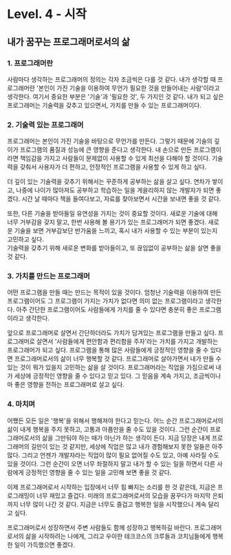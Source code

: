 # Level. 4 - 시작

## 내가 꿈꾸는 프로그래머로서의 삶

### 1. 프로그래머란
 사람마다 생각하는 프로그래머의 정의는 각자 조금씩은 다를 것 같다.
 내가 생각할 때 프로그래머란 '본인이 가진 기술을 이용하여 무언가 필요한 것을 만들어내는 사람'이라고 생각한다.
 여기서 중요한 부분은 '기술'과 '필요한 것', 두 가지인 것 같다.
 내가 되고 싶은 프로그래머는 기술력을 갖추고 있으면서, 가치를 만들 수 있는 프로그래머이다.
 

### 2. 기술력 있는 프로그래머
 프로그래머는 본인이 가진 기술을 바탕으로 무언가를 만든다.
 그렇기 때문에 기술의 깊이가 프로그램의 품질과 성능에 큰 영향을 준다고 생각한다.
 내 손으로 만든 프로그램이라면 책임감을 가지고 사람들이 문제없이 사용할 수 있게 최선을 다해야 할 것이다.
 기술력을 갖춰서 사용자가 더 편하고, 안정적인 프로그램을 사용할 수 있게 하고 싶다.  
 
 더 깊이 있는 기술력을 갖추기 위해서는 꾸준하게 공부하는 삶을 살고 싶다.
 연차가 쌓이고, 나중에 나이가 많아져도 공부하고 학습하는 일을 게을리하지 않는 개발자가 되면 좋겠다.
 시간 날 때마다 책을 들여다보고, 자료를 찾아보면서 시간을 보내면 좋을 것 같다.  
 
 또한, 다른 기술을 받아들일 유연성을 가지는 것이 중요할 것이다.
 새로운 기술에 대해 너무 거부감을 갖지 말고, 한번 사용해 볼 용기가 있는 프로그래머가 되면 좋겠다.
 새로운 기술을 보면 거부감보단 반가움을 느끼고, 혹시 내가 사용할 수 있는 부분이 있는지 고민하고 싶다.  
 기술력을 갖추기 위해 새로운 변화를 받아들이고, 또 끊임없이 공부하는 삶을 살면 좋을 것 같다.
 
 
### 3. 가치를 만드는 프로그래머
 어떤 프로그램을 만들 때는 만드는 목적이 있을 것이다.
 엄청난 기술력을 이용하여 만든 프로그램이어도 그 프로그램이 가지는 가치가 없다면 의미 없는 프로그램이라고 생각한다.
 아주 간단한 프로그램이어도 사람들에게 가치를 줄 수 있다면 충분히 좋은 프로그램이라고 생각한다. 
 
 앞으로 프로그래머로 살면서 간단하더라도 가치가 담겨있는 프로그램을 만들고 싶다.
 프로그래머로 살면서 '사람들에게 편안함과 편리함을 주자'라는 가치를 가지고 개발하는 프로그래머가 되고 싶다.
 프로그램을 통해 많은 사람들에게 긍정적인 영향을 줄 수 있다면 프로그래머로서의 삶이 너무 행복할 것 같다.
 프로그래머로 살아가면서 내가 만들 수 있는 것이 뭐가 있을지 고민하는 삶을 살 것이다.
 프로그래머라는 직업을 가짐으로써 내가 세상에 긍정적인 영향을 줄 수 있다고 믿고 있다.
 그 믿음을 계속 가지고, 조금씩이나마 좋은 영향을 전하는 프로그래머로 살고 싶다.
 
 
### 4. 마치며
 어쨌든 모든 일은 '행복'을 위해서 행해져야 한다고 믿는다.
 어느 순간 프로그래머로서의 삶이 내게 행복을 주지 못하고, 고통과 아픔만을 줄 수도 있을 것이다.
 그런 순간이 프로그래머로서의 삶을 그만둬야 하는 때가 아닌가 하는 생각이 든다.
 지금 당장은 내게 프로그래머의 길만이 있는 것 같지만, 세상에 직업은 많고 내가 경험해보지 못한 일들은 아주 많다.
 그리고 언젠가 개발자라는 직업이 많이 필요 없어질 수도 있고, 아예 사라질 수도 있을 것이다.
 그런 순간이 오면 너무 좌절하지 말고 내가 할 수 있는 일을 하면서 다른 사람에게 긍정적인 영향을 줄 수 있는 일을 고민해 보면 좋을 것 같다.
 
 이제 프로그래머로서 시작하는 입장에서 너무 힘 빠지는 소리를 한 것 같은데, 지금은 프로그래밍이 너무 재밌고 즐겁다.
 미래의 프로그래머로서의 모습을 꿈꾸다가 마지막 은퇴까지 너무 많이 나간 것 같다.
 지금은 너무도 즐겁고 행복한 일을 시작했으니 계속 달리고 싶다.
 
 프로그래머로서 성장하면서 주변 사람들도 함께 성장하고 행복하길 바란다.
 프로그래머로서의 삶을 시작하려는 나에게, 그리고 우아한 테크코스의 크루들과 코치님들에게 행복한 일이 가득했으면 좋겠다. 